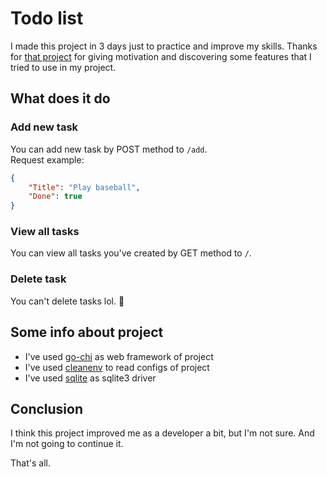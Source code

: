 # Todo list
I made this project in 3 days just to practice and improve my skills. Thanks for [that project](https://github.com/GolangLessons/url-shortener/tree/main) for giving motivation and discovering some features that I tried to use in my project.

## What does it do
### Add new task
You can add new task by POST method to `/add`. \
Request example:
```json
{
    "Title": "Play baseball",
    "Done": true
}
```

### View all tasks
You can view all tasks you've created by GET method to `/`.

### Delete task
You can't delete tasks lol. 🫡

## Some info about project
- I've used [go-chi](https://github.com/go-chi/chi) as web framework of project
- I've used [cleanenv](https://github.com/ilyakaznacheev/cleanenv) to read configs of project
- I've used [sqlite](https://github.com/mattn/go-sqlite3) as sqlite3 driver

## Conclusion
I think this project improved me as a developer a bit, but I'm not sure. And I'm not going to continue it.

That's all.
